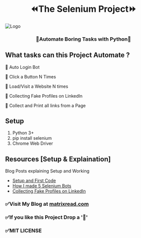 <h1 align="center">
	⏪The Selenium Project⏩
</h1>

![Logo](https://github.com/AbhiramReddyD/The-Selenium-Project/blob/master/automate.png)

<h3 align="center">
	🤖Automate Boring Tasks with Python🐍
</h3>

## What tasks can this Project Automate ?

🔰 Auto Login Bot

🔰 Click a Button N Times

🔰 Load/Visit a Website N times

🔰 Collecting Fake Profiles on LinkedIn

🔰 Collect and Print all links from a Page

## Setup
1. Python 3+
2. pip install selenium
3. Chrome Web Driver  

## Resources [Setup & Explaination]
Blog Posts explaining Setup and Working
* <a href="https://matrixread.com/program-to-click-a-button-n-times/">Setup and First Code</a>
* <a href="https://matrixread.com/how-i-made-5-selenium-bots/">How I made 5 Selenium Bots</a>
* <a href="https://matrixread.com/collecting-fake-profiles-on-linkedin/">Collecting Fake Profiles on LinkedIn</a>

### ✅Visit My Blog at [matrixread.com](https://matrixread.com/)
### ✅If you like this Project Drop a '🌟' 
### ✅MIT LICENSE
